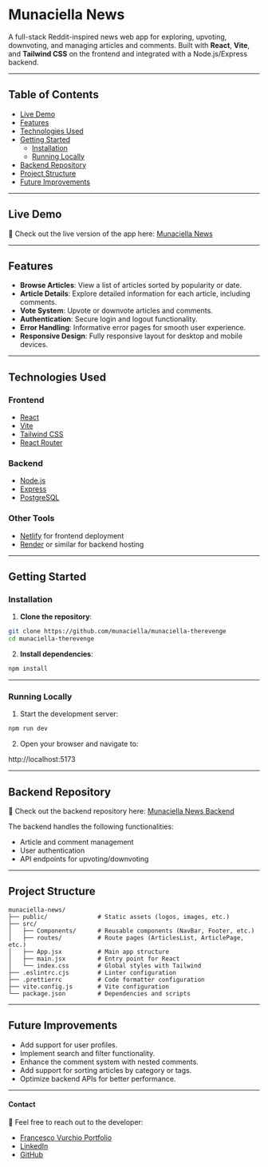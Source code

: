 # Munaciella News

A full-stack Reddit-inspired news web app for exploring, upvoting, downvoting, and managing articles and comments. Built with **React**, **Vite**, and **Tailwind CSS** on the frontend and integrated with a Node.js/Express backend.

---

## Table of Contents

- [Live Demo](#live-demo)
- [Features](#features)
- [Technologies Used](#technologies-used)
- [Getting Started](#getting-started)
  - [Installation](#installation)
  - [Running Locally](#running-locally)
- [Backend Repository](#backend-repository)
- [Project Structure](#project-structure)
- [Future Improvements](#future-improvements)

---

## Live Demo

🚀 Check out the live version of the app here: [Munaciella News](https://munaciella.netlify.app/)

---

## Features

- **Browse Articles**: View a list of articles sorted by popularity or date.
- **Article Details**: Explore detailed information for each article, including comments.
- **Vote System**: Upvote or downvote articles and comments.
- **Authentication**: Secure login and logout functionality.
- **Error Handling**: Informative error pages for smooth user experience.
- **Responsive Design**: Fully responsive layout for desktop and mobile devices.

---

## Technologies Used

### Frontend
- [React](https://reactjs.org/)
- [Vite](https://vitejs.dev/)
- [Tailwind CSS](https://tailwindcss.com/)
- [React Router](https://reactrouter.com/)

### Backend
- [Node.js](https://nodejs.org/)
- [Express](https://expressjs.com/)
- [PostgreSQL](https://www.postgresql.org/)

### Other Tools
- [Netlify](https://netlify.com/) for frontend deployment
- [Render](https://render.com/) or similar for backend hosting

---

## Getting Started

### Installation

1. **Clone the repository**:

```bash
git clone https://github.com/munaciella/munaciella-therevenge
cd munaciella-therevenge
```

2. **Install dependencies**:

```bash
npm install
```

---

### Running Locally

1.	Start the development server:

```bash
npm run dev
```

2.	Open your browser and navigate to:

http://localhost:5173

---

## Backend Repository

🔗 Check out the backend repository here: [Munaciella News Backend](https://github.com/munaciella/NC-news)

The backend handles the following functionalities:

- Article and comment management
- User authentication
- API endpoints for upvoting/downvoting

---

## Project Structure
```plaintext
munaciella-news/
├── public/              # Static assets (logos, images, etc.)
├── src/
│   ├── Components/      # Reusable components (NavBar, Footer, etc.)
│   ├── routes/          # Route pages (ArticlesList, ArticlePage, etc.)
│   ├── App.jsx          # Main app structure
│   ├── main.jsx         # Entry point for React
│   └── index.css        # Global styles with Tailwind
├── .eslintrc.cjs        # Linter configuration
├── .prettierrc          # Code formatter configuration
├── vite.config.js       # Vite configuration
└── package.json         # Dependencies and scripts
```

---

## Future Improvements

- Add support for user profiles.
- Implement search and filter functionality.
- Enhance the comment system with nested comments.
- Add support for sorting articles by category or tags.
- Optimize backend APIs for better performance.

---

#### Contact

📧 Feel free to reach out to the developer:
- [Francesco Vurchio Portfolio](https://francesco-dev.vercel.app/)
- [LinkedIn](https://www.linkedin.com/in/francesco-vurchio/)
- [GitHub](https://github.com/munaciella)